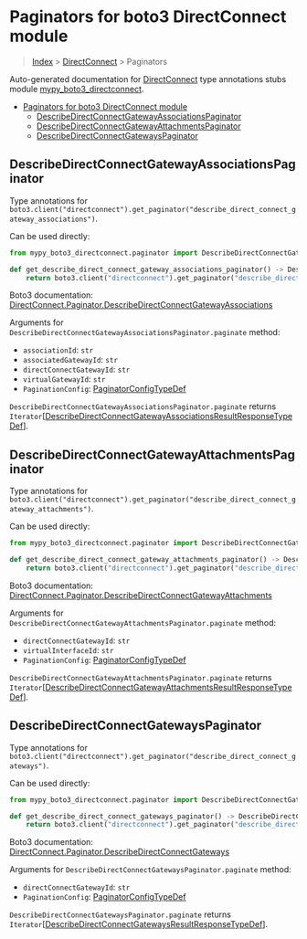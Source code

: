 # Paginators for boto3 DirectConnect module

> [Index](..) > [DirectConnect](.) > Paginators

Auto-generated documentation for
[DirectConnect](https://boto3.amazonaws.com/v1/documentation/api/latest/reference/services/directconnect.html#DirectConnect)
type annotations stubs module
[mypy_boto3_directconnect](https://pypi.org/project/mypy-boto3-directconnect/).

- [Paginators for boto3 DirectConnect module](#paginators-for-boto3-directconnect-module)
  - [DescribeDirectConnectGatewayAssociationsPaginator](#describedirectconnectgatewayassociationspaginator)
  - [DescribeDirectConnectGatewayAttachmentsPaginator](#describedirectconnectgatewayattachmentspaginator)
  - [DescribeDirectConnectGatewaysPaginator](#describedirectconnectgatewayspaginator)

## DescribeDirectConnectGatewayAssociationsPaginator

Type annotations for
`boto3.client("directconnect").get_paginator("describe_direct_connect_gateway_associations")`.

Can be used directly:

```python
from mypy_boto3_directconnect.paginator import DescribeDirectConnectGatewayAssociationsPaginator

def get_describe_direct_connect_gateway_associations_paginator() -> DescribeDirectConnectGatewayAssociationsPaginator:
    return boto3.client("directconnect").get_paginator("describe_direct_connect_gateway_associations")
```

Boto3 documentation:
[DirectConnect.Paginator.DescribeDirectConnectGatewayAssociations](https://boto3.amazonaws.com/v1/documentation/api/latest/reference/services/directconnect.html#DirectConnect.Paginator.DescribeDirectConnectGatewayAssociations)

Arguments for `DescribeDirectConnectGatewayAssociationsPaginator.paginate`
method:

- `associationId`: `str`
- `associatedGatewayId`: `str`
- `directConnectGatewayId`: `str`
- `virtualGatewayId`: `str`
- `PaginationConfig`:
  [PaginatorConfigTypeDef](./type_defs.md#paginatorconfigtypedef)

`DescribeDirectConnectGatewayAssociationsPaginator.paginate` returns
`Iterator`\[[DescribeDirectConnectGatewayAssociationsResultResponseTypeDef](./type_defs.md#describedirectconnectgatewayassociationsresultresponsetypedef)\].

## DescribeDirectConnectGatewayAttachmentsPaginator

Type annotations for
`boto3.client("directconnect").get_paginator("describe_direct_connect_gateway_attachments")`.

Can be used directly:

```python
from mypy_boto3_directconnect.paginator import DescribeDirectConnectGatewayAttachmentsPaginator

def get_describe_direct_connect_gateway_attachments_paginator() -> DescribeDirectConnectGatewayAttachmentsPaginator:
    return boto3.client("directconnect").get_paginator("describe_direct_connect_gateway_attachments")
```

Boto3 documentation:
[DirectConnect.Paginator.DescribeDirectConnectGatewayAttachments](https://boto3.amazonaws.com/v1/documentation/api/latest/reference/services/directconnect.html#DirectConnect.Paginator.DescribeDirectConnectGatewayAttachments)

Arguments for `DescribeDirectConnectGatewayAttachmentsPaginator.paginate`
method:

- `directConnectGatewayId`: `str`
- `virtualInterfaceId`: `str`
- `PaginationConfig`:
  [PaginatorConfigTypeDef](./type_defs.md#paginatorconfigtypedef)

`DescribeDirectConnectGatewayAttachmentsPaginator.paginate` returns
`Iterator`\[[DescribeDirectConnectGatewayAttachmentsResultResponseTypeDef](./type_defs.md#describedirectconnectgatewayattachmentsresultresponsetypedef)\].

## DescribeDirectConnectGatewaysPaginator

Type annotations for
`boto3.client("directconnect").get_paginator("describe_direct_connect_gateways")`.

Can be used directly:

```python
from mypy_boto3_directconnect.paginator import DescribeDirectConnectGatewaysPaginator

def get_describe_direct_connect_gateways_paginator() -> DescribeDirectConnectGatewaysPaginator:
    return boto3.client("directconnect").get_paginator("describe_direct_connect_gateways")
```

Boto3 documentation:
[DirectConnect.Paginator.DescribeDirectConnectGateways](https://boto3.amazonaws.com/v1/documentation/api/latest/reference/services/directconnect.html#DirectConnect.Paginator.DescribeDirectConnectGateways)

Arguments for `DescribeDirectConnectGatewaysPaginator.paginate` method:

- `directConnectGatewayId`: `str`
- `PaginationConfig`:
  [PaginatorConfigTypeDef](./type_defs.md#paginatorconfigtypedef)

`DescribeDirectConnectGatewaysPaginator.paginate` returns
`Iterator`\[[DescribeDirectConnectGatewaysResultResponseTypeDef](./type_defs.md#describedirectconnectgatewaysresultresponsetypedef)\].
